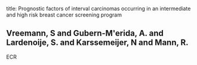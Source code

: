 title: Prognostic factors of interval carcinomas occurring in an intermediate and high risk breast cancer screening program

## Vreemann, S and Gubern-M'erida, A. and Lardenoije, S. and Karssemeijer, N and Mann, R.
ECR

